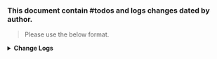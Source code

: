### This document contain #todos and logs changes dated by author. 
> Please use the below format. 

<details>
  <summary><strong>Change Logs</strong></summary>
  
> Author: Beard 07/07/24 :man_beard: 

>> Edited: Beard 07/19/24 :man_beard:  
----
>#### To Do ####


      
- [ ] Create a modern warfare template with the following dependencies: 
  - [ ] Add Phoenix Equipment, Common, Zelik Character, + Night Vision -- primarily for backpack radios 
  - [ ] Add Bacon LoadoutEditor, M4s Block II and URG, suppressors, RIS laser 

- [ ] Add save ability in GameSF to allow saving in arsenal
- [ ] Add custom faction arsenals at initial spawn

- [ ] Fix MOS (override and change), add to entity catalog and loadout manger
  - [ ] Add custom loadouts to each MOS
  - [ ] Test MOS load correctly
      
- [ ] Set up a custom Shadow Home Base at Everon Airport 
    - [x] 2x Helipads with supplies to allow spawning of helis
    - [x] Briefing tent 
    - [ ] Hang out area around a fire + radio with music 
    - [ ] Customize Arsenal area (US, USMC, RUS, AREF) by displaying items
      - [ ] Add only boxes for re-supply, gear, and patches? 
    - [x] Firing range with targets
    - [ ] CTA system 
    - [ ] CQC area 
 
  


>#### Completed Activity ✓ ####
- [x] Added MusicManager 
- [x] Expanded military base 
- [x] Added preset groups and freqs 
- [x] Added Waters training area 
- [x] Added appropriate navmesh to each navmeshcomponent (soldier, BTRlike, lowres) 
- [x] Use a custom script to set RHS Garmin watch to Navigation setting (change state from 0 to 1)

- [X] Customize Shadow 0311 RFLM loadout
   - [X] Medical in pants (3x Bandages, 2x Morphines, 2x Tourniquets, 2x Saline) 
   - [X] Navigation in Jacket (Map, flashlight)
   - [X] Smokes in FIBLE backpack (2x Concealmant smokes, 2x red smokes, 2x green smokes, 2x purple smokes) 
   - [X] Navigation in Jacket (Map)
   - [X] Gen III carrier plate 
   - [X] Gen 3 Rifleman (with radio in back)
     - [X] GL specific: Gen 3 Rifleman add 5x PMAGs, 2x Pistol Mags, 4x 40mm HDEP 
     - [X] Rifleman specific: Gen 3 Rifleman add 6x PMAGs, 2x Pistol Mags, 2x Frags, Falcon Radio 
- [x] Fix the loadouts for RFLM, GL, and SAW; issue with map not showing up in shirt + check SAW Mags missing from Vest 

- [X] Use the standard Shadow 0311 RFLM loadout and duplicate and create GL and SAW MOSs (see https://discord.com/channels/1177588857596817448/1192494049630879816) 
- [X] Adjust SCR_GameModeHealthSettings to: DOT = 0.3, Tourniquetted Leg Movment Slowdown = 0.5, Tourniquet Stren. Multiplyer = 0.75   
- [x] Created a custom Shadow 0311 GL `Character_RHS_USAF_USMC_GL_shadow.et`
- [x] Added Shadow 0311 GL `Character_RHS_USAF_USMC_GL_shadow.et` as a new SCR_EntityCatalog to `USMC_Characters.conf`
- [x] Tested Shadow 0311 GL character loaded locally @Beard 07/11/24
- [x] Add RHS License information to this README

------
</details>
